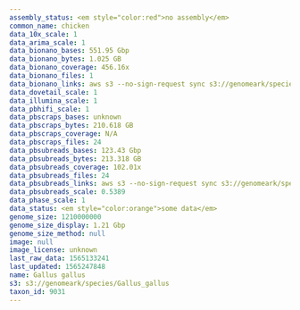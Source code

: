 ```yaml
---
assembly_status: <em style="color:red">no assembly</em>
common_name: chicken
data_10x_scale: 1
data_arima_scale: 1
data_bionano_bases: 551.95 Gbp
data_bionano_bytes: 1.025 GB
data_bionano_coverage: 456.16x
data_bionano_files: 1
data_bionano_links: aws s3 --no-sign-request sync s3://genomeark/species/Gallus_gallus/bGalGal1/genomic_data/bionano/ .<br>
data_dovetail_scale: 1
data_illumina_scale: 1
data_pbhifi_scale: 1
data_pbscraps_bases: unknown
data_pbscraps_bytes: 210.618 GB
data_pbscraps_coverage: N/A
data_pbscraps_files: 24
data_pbsubreads_bases: 123.43 Gbp
data_pbsubreads_bytes: 213.318 GB
data_pbsubreads_coverage: 102.01x
data_pbsubreads_files: 24
data_pbsubreads_links: aws s3 --no-sign-request sync s3://genomeark/species/Gallus_gallus/bGalGal1/genomic_data/pacbio/ . --exclude "*scraps.bam* --exclude "*ccs.bam*"<br>
data_pbsubreads_scale: 0.5389
data_phase_scale: 1
data_status: <em style="color:orange">some data</em>
genome_size: 1210000000
genome_size_display: 1.21 Gbp
genome_size_method: null
image: null
image_license: unknown
last_raw_data: 1565133241
last_updated: 1565247848
name: Gallus gallus
s3: s3://genomeark/species/Gallus_gallus
taxon_id: 9031
---
```

